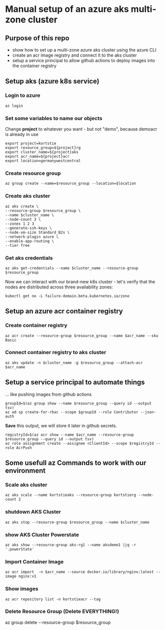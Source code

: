 # Manual setup of an azure aks multi-zone cluster

## Purpose of this repo

- show how to set up a multi-zone azure aks cluster using the azure CLI
- create an acr image registry and connect it to the aks cluster
- setup a service principal to allow github actions to deploy images into the container registry

## Setup aks (azure k8s service)

### Login to azure
    az login

### Set some variables to name our objects

Change **project** to whatever you want - but not "demo", because demoacr is already in use

    export project=kortstie
    export resource_group=${project}rg
    export cluster_name=${project}aks
    export acr_name=${project}acr
    export location=germanywestcentral

### Create resource group
    
    az group create --name=$resource_group --location=$location

### Create aks cluster

    az aks create \
    --resource-group $resource_group \
    --name $cluster_name \
    --node-count 3 \
    --zones 1 2 3
    --generate-ssh-keys \
    --node-vm-size Standard_B2s \
    --network-plugin azure \
    --enable-app-routing \
    --tier free

### Get aks credentials
    
    az aks get-credentials --name $cluster_name --resource-group $resource_group

Now we can interact with our brand-new k8s cluster - let's verify that the nodes are distributed across three availability zones:

    kubectl get no -L failure-domain.beta.kubernetes.io/zone

## Setup an azure acr container registry

### Create container registry
    
    az acr create --resource-group $resource_group --name $acr_name --sku Basic

### Connect container registry to aks cluster
    
    az aks update -n $cluster_name -g $resource_group --attach-acr $acr_name

## Setup a service principal to automate things

... like pushing images from github actions

    groupId=$(az group show --name $resource_group --query id --output tsv)
    az ad sp create-for-rbac --scope $groupId --role Contributor --json-auth

**Save** this output, we will store it later in github secrets.

    registryId=$(az acr show --name $acr_name --resource-group $resource_group --query id --output tsv)
    az role assignment create --assignee <ClientId> --scope $registryId --role AcrPush
    
## Some usefull az Commands to work with our environment

### Scale aks cluster
    az aks scale --name kortstieaks --resource-group kortstierg --node-count 2

### shutdown AKS Cluster
    
    az aks stop --resource-group $resource_group --name $cluster_name

### show AKS Cluster Powerstate
    
    az aks show --resource-group aks-rg1 --name aksdemo1 |jq -r '.powerState'

### Import Container Image

    az acr import  -n $acr_name --source docker.io/library/nginx:latest --image nginx:v1

### Show images

    az acr repository list -n kortstieacr --tag

### Delete Resource Group (Delete EVERYTHING!)

   az group delete --resource-group $resource_group
